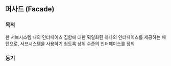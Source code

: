 ## 퍼사드 (Facade)

### 목적
한 서브시스템 내의 인터페이스 집함에 대한 획일화된 하나의 인터페이스를 제공하는 패턴으로, 서브시스템을 사용하기 쉽도록 상위 수준의 인터페이스를 정의

### 동기
